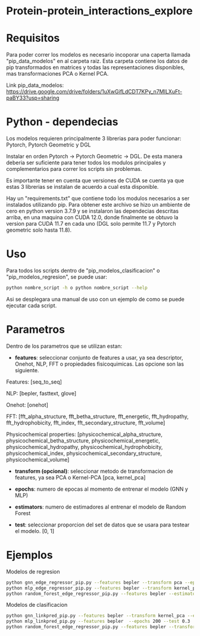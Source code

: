 # Protein-protein_interactions_explore

# Requisitos

Para poder correr los modelos es necesario incoporar una caperta llamada "pip_data_modelos" en al carpeta raiz. Esta carpeta contiene los datos de pip transformados en matrices y todas las representaciones disponibles, mas transformaciones  PCA o Kernel PCA.

Link pip_data_modelos: https://drive.google.com/drive/folders/1uXwGifLdCDT7KPy_n7MILXuFt-paBY33?usp=sharing


# Python - dependecias

Los modelos requieren principalmente 3 librerias para poder funcionar: Pytorch, Pytorch Geometric y DGL

Instalar en orden Pytorch -> Pytorch Geometric -> DGL. De esta manera deberia ser suficiente para tener todos los modulos principales y complementarios para correr los scripts sin problemas.

Es importante tener en cuenta que versiones de CUDA se cuenta ya que estas 3 librerias se instalan de acuerdo a cual esta disponible. 

Hay un "requirements.txt" que contiene todo los modulos necesarios a ser instalados utilizando pip. Para obtener este archivo se hizo un ambiente de cero en python version 3.7.9 y se instalaron las dependecias descritas arriba, en una maquina con CUDA 12.0, donde finalmente se obtuvo la version para CUDA 11.7 en cada uno (DGL solo permite 11.7 y Pytorch geometric solo hasta 11.8).

# Uso

Para todos los scripts dentro de "pip_modelos_clasificacion" o  "pip_modelos_regresion", se puede usar: 

```bash
python nombre_script -h o python nombre_script --help
```
Asi se desplegara una manual de uso con un ejemplo de como se puede ejecutar cada script.

# Parametros

Dentro de los parametros que se utilizan estan:

- **features**: seleccionar conjunto de features a usar, ya sea descriptor, Onehot, NLP, FFT o propiedades fisicoquimicas. Las opcione son las siguiente.

Features: [seq_to_seq]

NLP: [bepler, fasttext, glove]

Onehot: [onehot]

FFT: [fft_alpha_structure, fft_betha_structure, fft_energetic, fft_hydropathy, fft_hydrophobicity, fft_index, fft_secondary_structure, fft_volume]

Physicochemical properties: [physicochemical_alpha_structure, physicochemical_betha_structure, physicochemical_energetic, physicochemical_hydropathy, physicochemical_hydrophobicity, physicochemical_index, physicochemical_secondary_structure, physicochemical_volume]

- **transform (opcional)**: seleccionar metodo de transformacion de features, ya sea PCA o Kernel-PCA [pca, kernel_pca]
 
- **epochs**: numero de epocas al momento de entrenar el modelo (GNN y MLP)

- **estimators**: numero de estimadores al entrenar el modelo de Random Forest
 
- **test**: seleccionar proporcion del set de datos que se usara para testear el modelo. [0, 1]

# Ejemplos

Modelos de regresion
```bash
python gnn_edge_regressor_pip.py --features bepler --transform pca --epochs 200 --test 0.3
python mlp_edge_regressor_pip.py --features bepler --transform kernel_pca --epochs 200 --test 0.3
python random_forest_edge_regressor_pip.py --features bepler --estimators 20 --test 0.3
```

Modelos de clasificacion
```bash
python gnn_linkpred_pip.py --features bepler --transform kernel_pca --epochs 200 --test 0.3
python mlp_linkpred_pip.py --features bepler  --epochs 200 --test 0.3
python random_forest_edge_regressor_pip.py --features bepler --transform pca --test 0.3
```

